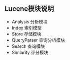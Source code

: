 ## Lucene模块说明

- Analysis 分析模块
- Index  索引模型
- Store  存储模块
- QueryParser 查询分析模块
- Search 查询模块
- Simlarity  评分模块